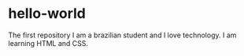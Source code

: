 # hello-world
The first repository
I am a brazilian student and I love technology. I am learning HTML and CSS.
